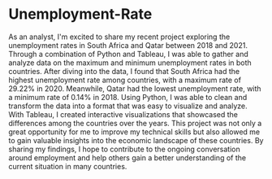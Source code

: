 # Unemployment-Rate

As an analyst, I'm excited to share my recent project exploring the unemployment rates in South Africa and Qatar between 2018 and 2021. 
Through a combination of Python and Tableau,
I was able to gather and analyze data on the maximum and minimum unemployment rates in both countries.
After diving into the data, I found that South Africa had the highest unemployment rate among countries,
with a maximum rate of 29.22% in 2020. Meanwhile, 
Qatar had the lowest unemployment rate, with a minimum rate of 0.14% in 2018.
Using Python, I was able to clean and transform the data into a format that was easy to visualize and analyze.
With Tableau, I created interactive visualizations that showcased the differences among the countries over the years.
This project was not only a great opportunity for me to improve my technical skills but also allowed me to gain valuable insights into the economic landscape of these countries.
By sharing my findings, I hope to contribute to the ongoing conversation around employment and help others gain a better understanding of the current situation in many countries.
